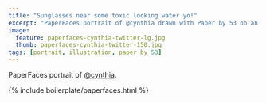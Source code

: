 ```yaml
---
title: "Sunglasses near some toxic looking water yo!"
excerpt: "PaperFaces portrait of @cynthia drawn with Paper by 53 on an iPad."
image: 
  feature: paperfaces-cynthia-twitter-lg.jpg
  thumb: paperfaces-cynthia-twitter-150.jpg
tags: [portrait, illustration, paper by 53]
---
```


PaperFaces portrait of [@cynthia](http://twitter.com/cynthia).

{% include boilerplate/paperfaces.html %}